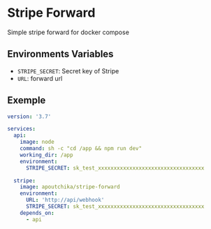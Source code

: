 # Stripe Forward

Simple stripe forward for docker compose

## Environments Variables

- `STRIPE_SECRET`: Secret key of Stripe
- `URL`: forward url

## Exemple

```yaml
version: '3.7'

services:
  api:
    image: node
    command: sh -c "cd /app && npm run dev"
    working_dir: /app
    environment:
      STRIPE_SECRET: sk_test_xxxxxxxxxxxxxxxxxxxxxxxxxxxxxxxxxx

  stripe:
    image: apoutchika/stripe-forward
    environment:
      URL: 'http://api/webhook'
      STRIPE_SECRET: sk_test_xxxxxxxxxxxxxxxxxxxxxxxxxxxxxxxxxx
    depends_on:
      - api
```
